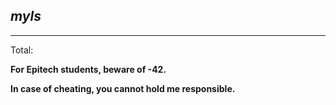 *myls*
---
---

Total:

**For Epitech students, beware of -42.**

**In case of cheating, you cannot hold me responsible.**
